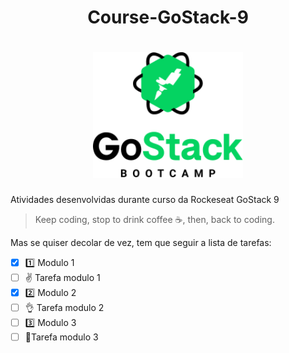 <h1 align=center>
   Course-GoStack-9
</h1>
<h1 align="center">
    <img alt="GoStack" src="Gostack.png" width="240px" />
</h1>

Atividades desenvolvidas durante curso da Rockeseat GoStack 9

 > Keep coding, stop to drink coffee :coffee:, then, back to coding.  

Mas se quiser decolar de vez, tem que seguir a lista de tarefas:

- [x] :one: Modulo 1
- [ ] :v: Tarefa modulo 1
- [x] :two: Modulo 2
- [ ] :ok_hand: Tarefa modulo 2 
- [ ] :three: Modulo 3
- [ ] :muscle:Tarefa modulo 3
